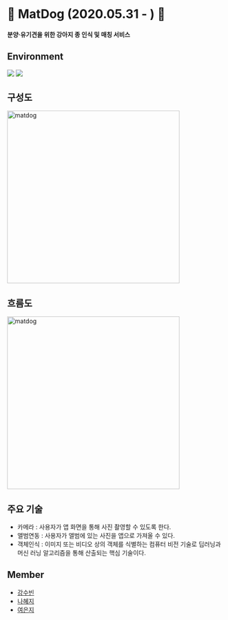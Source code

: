 #  🐶 MatDog (2020.05.31 - ) 🐶
#### 분양·유기견을 위한 강아지 종 인식 및 매칭 서비스

## Environment
![](https://img.shields.io/badge/Android-29-green) ![](https://img.shields.io/badge/Kotlin-1.3.41-orange)

## 구성도
<img width="400" alt="matdog" src="https://user-images.githubusercontent.com/57608585/89705609-bbab2280-d999-11ea-9002-2bc2d2a98316.png">

## 흐름도
<img width="400" alt="matdog" src="https://user-images.githubusercontent.com/57608585/89750088-6ee45a80-db05-11ea-974f-b1ebd14318c5.PNG">

## 주요 기술
- 카메라 : 사용자가 앱 화면을 통해 사진 촬영할 수 있도록 한다.
- 앨범연동 : 사용자가 앨범에 있는 사진을 앱으로 가져올 수 있다.
- 객체인식 : 이미지 또는 비디오 상의 객체를 식별하는 컴퓨터 비전 기술로 딥러닝과 머신 러닝 알고리즘을 통해 산출되는 핵심 기술이다.


## Member
- [강수빈](https://github.com/ksb0511)
- [나혜지](https://github.com/nhj7911)
- [여은지](https://github.com/eunnj)


